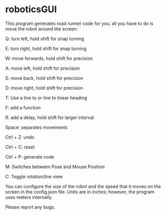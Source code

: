 # roboticsGUI
This program generates road runner code for you, all you have to do is move the robot around the screen:

  Q: turn left, hold shift for snap turning
  
  E: turn right, hold shift for snap turning

  W: move forwards, hold shift for precision
  
  A: move left, hold shift for precision
  
  S: move back, hold shift for precision
  
  D: move right, hold shift for precision
  
  T: Use a line to or line to linear heading


  F: add a function
  
  R: add a delay, hold shift for larger interval


  Space: separates movements


  Ctrl + Z: undo
  
  Ctrl + C: reset
  
  Ctrl + P: generate code
  
  M: Switches between Pose and Mouse Position
  
  C: Toggle rotation/line view


You can configure the size of the robot and the speed that it moves on the screen in the config.json file.
Units are in inches; however, the program uses meters internally.


Please report any bugs.
